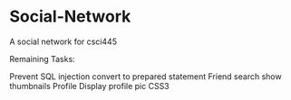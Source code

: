 Social-Network
==============

A social network for csci445


Remaining Tasks:

Prevent SQL injection
	convert to prepared statement
Friend search
	 show thumbnails
Profile 
	Display profile pic
CSS3